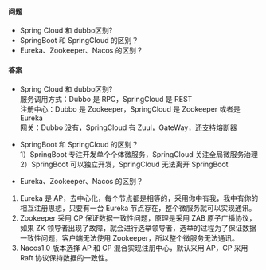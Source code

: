 #### 问题
+ Spring Cloud 和 dubbo区别?
+ SpringBoot 和 SpringCloud 的区别？
+ Eureka、Zookeeper、Nacos 的区别？




#### 答案
+ Spring Cloud 和 dubbo区别?  
服务调用方式：Dubbo 是 RPC，SpringCloud 是 REST  
注册中心：Dubbo 是 Zookeeper，SpringCloud 是 Zookeeper 或者是 Eureka  
网关：Dubbo 没有，SpringCloud 有 Zuul，GateWay，还支持熔断器  


+ SpringBoot 和 SpringCloud 的区别？  
1）SpringBoot 专注开发单个个体微服务，SpringCloud 关注全局微服务治理  
2）SpringBoot 可以独立开发，SpringCloud 无法离开 SpringBoot  


+ Eureka、Zookeeper、Nacos 的区别？  
1) Eureka 是 AP，去中心化，每个节点都是相等的，采用你中有我，我中有你的相互注册思想，只要有一台 Eureka 节点存在，整个微服务就可以实现通讯。  
2) Zookeeper 采用 CP 保证数据一致性问题，原理是采用 ZAB 原子广播协议，如果 ZK 领导者出现了故障，就会进行选举领导者，选举的过程为了保证数据一致性问题，客户端无法使用 Zookeeper，所以整个微服务无法通讯。  
3) Nacos1.0 版本选择 AP 和 CP 混合实现注册中心，默认采用 AP，CP 采用 Raft 协议保持数据的一致性。  

